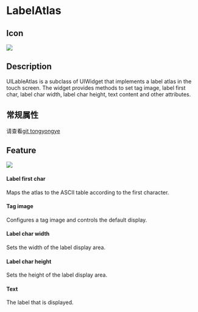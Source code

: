 # LabelAtlas

## Icon

![](img/3-3-6-img-01.png)

## Description

UILableAtlas is a subclass of UIWidget that implements a label atlas in the touch screen.
The widget provides methods to set tag image, label first char, label char width, label char height, text content and other attributes.

## 常规属性

请查看[git tongyongye](./../)


## Feature

![](img/3-3-6-img-02.png)


#### Label first char

Maps the atlas to the ASCII table according to the first character.

#### Tag image

Configures a tag image and controls the default display.

#### Label char width

Sets the width of the label display area.

#### Label char height

Sets the height of the label display area.

#### Text

The label that is displayed.
